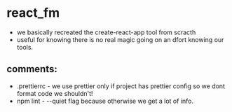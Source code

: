 
# react_fm

- we basically recreated the create-react-app tool from scracth
- useful for knowing there is no real magic going on an dfort knowing our tools.

## comments:

- .prettierrc - we use prettier only if project has prettier config so we dont format code we shouldn't!
- npm lint - --quiet flag because otherwise we get a lot of info.

